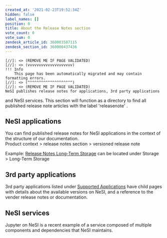 ```yaml
---
created_at: '2021-02-23T19:52:34Z'
hidden: false
label_names: []
position: 0
title: About the Release Notes section
vote_count: 0
vote_sum: 0
zendesk_article_id: 360003507115
zendesk_section_id: 360000437436
---
```



    [//]: <> (REMOVE ME IF PAGE VALIDATED)
    [//]: <> (vvvvvvvvvvvvvvvvvvvv)
    !!! Info
        This page has been automatically migrated and may contain formatting errors.
    [//]: <> (^^^^^^^^^^^^^^^^^^^^)
    [//]: <> (REMOVE ME IF PAGE VALIDATED)
    NeSI publishes release notes for applications, 3rd party applications
and NeSI services. This section will function as a directory to find all
published release note articles with the label 'releasenote' . 

## NeSI applications

You can find published release notes for NeSI applications in the
context of the structure of our documentation.   
Product context &gt; release notes section &gt; versioned release note

Example: [Release Notes Long-Term
Storage](https://support.nesi.org.nz/hc/en-gb/sections/360000502675) can
be located under Storage &gt; Long-Term Storage

## 3rd party applications

3rd party applications listed under [Supported
Applications](https://support.nesi.org.nz/hc/en-gb/sections/360000040076)
have child pages with details about the available versions on NeSI, and
a reference to the vender release notes or documentation.

## NeSI services

Jupyter on NeSI is a recent example of a service composed of multiple
components and dependencies that NeSI maintains.

 
